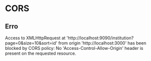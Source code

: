 # CORS

## Erro
Access to XMLHttpRequest at 'http://localhost:9090/institution?page=0&size=10&sort=id' from origin 'http://localhost:3000' has been blocked by CORS policy: No 'Access-Control-Allow-Origin' header is present on the requested resource.
